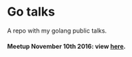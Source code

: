 # Go talks
A repo with my golang public talks.

#### Meetup November 10th 2016: view [here](https://go-talks.appspot.com/github.com/ANPez/Go-talks/meetup20161010.slide).
